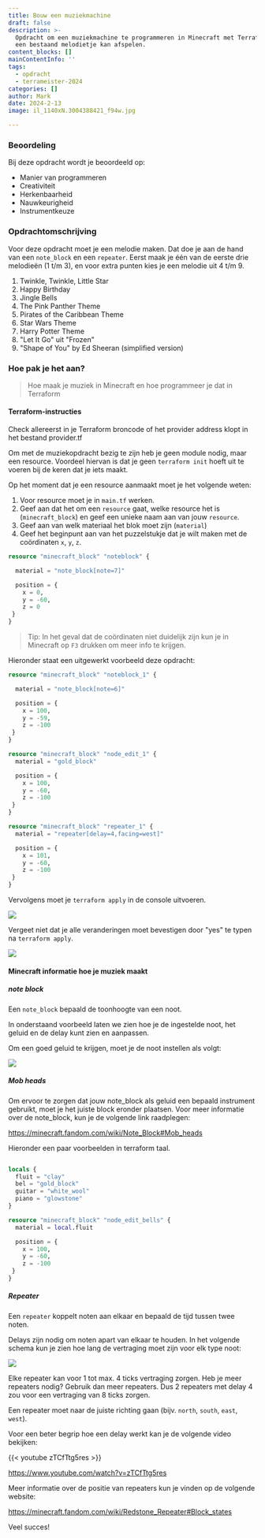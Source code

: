 ```yaml
---
title: Bouw een muziekmachine
draft: false
description: >-
  Opdracht om een muziekmachine te programmeren in Minecraft met Terraform die
  een bestaand melodietje kan afspelen.
content_blocks: []
mainContentInfo: ''
tags:
  - opdracht
  - terrameister-2024
categories: []
author: Mark
date: 2024-2-13
image: il_1140xN.3004388421_f94w.jpg

---
```


### Beoordeling

Bij deze opdracht wordt je beoordeeld op:

- Manier van programmeren
- Creativiteit
- Herkenbaarheid
- Nauwkeurigheid
- Instrumentkeuze

### Opdrachtomschrijving

Voor deze opdracht moet je een melodie maken. Dat doe je aan de hand van een
`note_block` en een `repeater`. Eerst maak je één van de eerste drie melodieën (1
t/m 3), en voor extra punten kies je een melodie uit 4 t/m 9.

1. Twinkle, Twinkle, Little Star
2. Happy Birthday
3. Jingle Bells
4. The Pink Panther Theme
5. Pirates of the Caribbean Theme
6. Star Wars Theme
7. Harry Potter Theme
8. "Let It Go" uit "Frozen"
9. "Shape of You" by Ed Sheeran (simplified version)

### Hoe pak je het aan?

> Hoe maak je muziek in Minecraft en hoe programmeer je dat in Terraform

#### Terraform-instructies

Check allereerst in je Terraform broncode of het provider address klopt in het bestand provider.tf

Om met de muziekopdracht bezig te zijn heb je geen module nodig, maar een
resource. Voordeel hiervan is dat je geen `terraform init` hoeft uit te voeren
bij de keren dat je iets maakt.

Op het moment dat je een resource aanmaakt moet je het volgende weten:

1. Voor resource moet je in `main.tf` werken.
2. Geef aan dat het om een `resource` gaat, welke resource het is (`minecraft_block`) en geef een unieke naam aan van jouw `resource`.
3. Geef aan van welk materiaal het blok moet zijn (`material`)
4. Geef het beginpunt aan van het puzzelstukje dat je wilt maken met de coördinaten `x`, `y`, `z`.

```terraform
resource "minecraft_block" "noteblock" {

  material = "note_block[note=7]"

  position = {
    x = 0,
    y = -60,
    z = 0
 }
}
```

> Tip: In het geval dat de coördinaten niet duidelijk zijn kun je in Minecraft op `F3` drukken
> om meer info te krijgen.

Hieronder staat een uitgewerkt voorbeeld deze opdracht:

```terraform
resource "minecraft_block" "noteblock_1" {

  material = "note_block[note=6]"

  position = {
    x = 100,
    y = -59,
    z = -100
 }
}

resource "minecraft_block" "node_edit_1" {
  material = "gold_block"

  position = {
    x = 100,
    y = -60,
    z = -100
 }
}

resource "minecraft_block" "repeater_1" {
  material = "repeater[delay=4,facing=west]"

  position = {
    x = 101,
    y = -60,
    z = -100
 }
}
```

Vervolgens moet je `terraform apply` in de console uitvoeren.

<img class="img-fluid" src="/images/muziekmachine1.png" />




Vergeet niet dat je alle veranderingen moet bevestigen door "yes" te typen na
`terraform apply`.


<img class="img-fluid" src="/images/muziekmachine2.png" />

#### Minecraft informatie hoe je muziek maakt

##### note block

Een `note_block` bepaald de toonhoogte van een noot.

In onderstaand voorbeeld laten we zien hoe je de ingestelde noot, het geluid en
de delay kunt zien en aanpassen.

Om een goed geluid te krijgen, moet je de noot instellen als volgt:

<img class="img-fluid" src="/images/muziekmachine3.png" />

##### Mob heads

Om ervoor te zorgen dat jouw note_block als geluid een bepaald instrument
gebruikt, moet je het juiste block eronder plaatsen. Voor meer informatie over
de note_block, kun je de volgende link raadplegen:

https://minecraft.fandom.com/wiki/Note_Block#Mob_heads

Hieronder een paar voorbeelden in terraform taal.

```terraform

locals {
  fluit = "clay"
  bel = "gold_block"
  guitar = "white_wool"
  piano = "glowstone"
}

resource "minecraft_block" "node_edit_bells" {
  material = local.fluit

  position = {
    x = 100,
    y = -60,
    z = -100
 }
}

```

##### Repeater

Een `repeater` koppelt noten aan elkaar en bepaald de tijd tussen twee noten.

Delays zijn nodig om noten apart van elkaar te houden. In het volgende schema
kun je zien hoe lang de vertraging moet zijn voor elk type noot:

<img class="img-fluid" src="/images/muziekmachine4.png" />

Elke repeater kan voor 1 tot max. 4 ticks vertraging zorgen. Heb je meer
repeaters nodig? Gebruik dan meer repeaters. Dus 2 repeaters met delay 4 zou
voor een vertraging van 8 ticks zorgen.

Een repeater moet naar de juiste richting gaan (bijv. `north`, `south`, `east`,
`west`).

Voor een beter begrip hoe een delay werkt kan je de volgende video bekijken:

{{< youtube zTCfTtg5res >}}

https://www.youtube.com/watch?v=zTCfTtg5res

Meer informatie over de positie van repeaters kun je vinden op de volgende website:

https://minecraft.fandom.com/wiki/Redstone_Repeater#Block_states

Veel succes!
